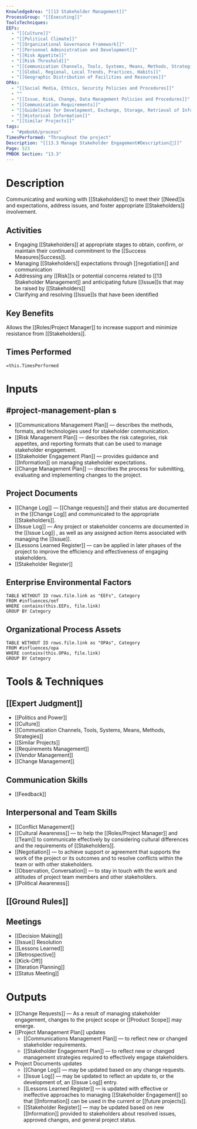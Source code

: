 ```yaml
---
KnowledgeArea: "[[13 Stakeholder Management]]"
ProcessGroup: "[[Executing]]"
ToolsTechniques:
EEFs:
  - "[[Culture]]"
  - "[[Political Climate]]"
  - "[[Organizational Governance Framework]]"
  - "[[Personnel Administration and Development]]"
  - "[[Risk Appetite]]"
  - "[[Risk Threshold]]"
  - "[[Communication Channels, Tools, Systems, Means, Methods, Strategies]]"
  - "[[Global, Regional, Local Trends, Practices, Habits]]"
  - "[[Geographic Distribution of Facilities and Resources]]"
OPAs:
  - "[[Social Media, Ethics, Security Policies and Procedures]]"
  - ""
  - "[[Issue, Risk, Change, Data Management Policies and Procedures]]"
  - "[[Communication Requirements]]"
  - "[[Guidelines for Development, Exchange, Storage, Retrieval of Information]]"
  - "[[Historical Information]]"
  - "[[Similar Projects]]"
tags:
  - "#pmbok6/process"
TimesPerformed: "Throughout the project"
Description: "[[13.3 Manage Stakeholder Engagement#Description|📝]]"
Page: 523
PMBOK Section: "13.3"
---
```

# Description
Communicating and working with [[Stakeholders]] to meet their [[Need]]s and expectations, address issues, and foster appropriate [[Stakeholders]] involvement.
## Activities
- Engaging [[Stakeholders]] at appropriate stages to obtain, confirm, or maintain their continued commitment to the [[Success Measures|Success]].
- Managing [[Stakeholders]] expectations through [[negotiation]] and communication
- Addressing any [[Risk]]s or potential concerns related to [[13 Stakeholder Management]] and anticipating future [[Issue]]s that may be raised by [[Stakeholders]]
- Clarifying and resolving [[Issue]]s that have been identified
## Key Benefits
Allows the [[Roles/Project Manager]] to increase support and minimize resistance from [[Stakeholders]].
## Times Performed
`=this.TimesPerformed`
# Inputs
## #project-management-plan s
- [[Communications Management Plan]] — describes the methods, formats, and technologies used for stakeholder communication.
- [[Risk Management Plan]] — describes the risk categories, risk appetites, and reporting formats that can be used to manage stakeholder engagement.
- [[Stakeholder Engagement Plan]] — provides guidance and [[Information]] on managing stakeholder expectations.
- [[Change Management Plan]] — describes the process for submitting, evaluating and implementing changes to the project.
## Project Documents
- [[Change Log]] — [[Change requests]] and their status are documented in the [[Change Log]] and communicated to the appropriate [[Stakeholders]].
- [[Issue Log]] — Any project or stakeholder concerns are documented in the [[Issue Log]] , as well as any assigned action items associated with managing the [[Issue]].
- [[Lessons Learned Register]] — can be applied in later phases of the project to improve the efficiency and effectiveness of engaging stakeholders.
- [[Stakeholder Register]]
## Enterprise Environmental Factors
```dataview
TABLE WITHOUT ID rows.file.link as "EEFs", Category
FROM #influences/eef
WHERE contains(this.EEFs, file.link)
GROUP BY Category
```
## Organizational Process Assets
```dataview
TABLE WITHOUT ID rows.file.link as "OPAs", Category
FROM #influences/opa
WHERE contains(this.OPAs, file.link)
GROUP BY Category
```
# Tools & Techniques
## [[Expert Judgment]]
- [[Politics and Power]]
- [[Culture]]
- [[Communication Channels, Tools, Systems, Means, Methods, Strategies]]
- [[Similar Projects]]
- [[Requirements Management]]
- [[Vendor Management]]
- [[Change Management]]
## Communication Skills
- [[Feedback]]
## Interpersonal and Team Skills
- [[Conflict Management]]
- [[Cultural Awareness]] — to help the [[Roles/Project Manager]] and [[Team]] to communicate effectively by considering cultural differences and the requirements of [[Stakeholders]].
- [[Negotiation]]  — to achieve support or agreement that supports the work of the project or its outcomes and to resolve conflicts within the team or with other stakeholders.
- [[Observation, Conversation]] — to stay in touch with the work and attitudes of project team members and other stakeholders.
- [[Political Awareness]]
## [[Ground Rules]]
## Meetings
- [[Decision Making]]
- [[Issue]] Resolution
- [[Lessons Learned]]
- [[Retrospective]]
- [[Kick-Off]]
- [[Iteration Planning]]
- [[Status Meeting]]
# Outputs
- [[Change Requests]] — As a result of managing stakeholder engagement, changes to the project scope or [[Product Scope]] may emerge.
- [[Project Management Plan]] updates
	- [[Communications Management Plan]] — to reflect new or changed stakeholder requirements.
	- [[Stakeholder Engagement Plan]] — to reflect new or changed management strategies required to effectively engage stakeholders.
- Project Documents updates
	- [[Change Log]] — may be updated based on any change requests.
	- [[Issue Log]] — may be updated to reflect an update to, or the development of, an [[Issue Log]]  entry.
	- [[Lessons Learned Register]] — is updated with effective or ineffective approaches to managing [[Stakeholder Engagement]] so that [[Information]] can be used in the current or [[future projects]].
	- [[Stakeholder Register]] — may be updated based on new [[Information]] provided to stakeholders about resolved issues, approved changes, and general project status.